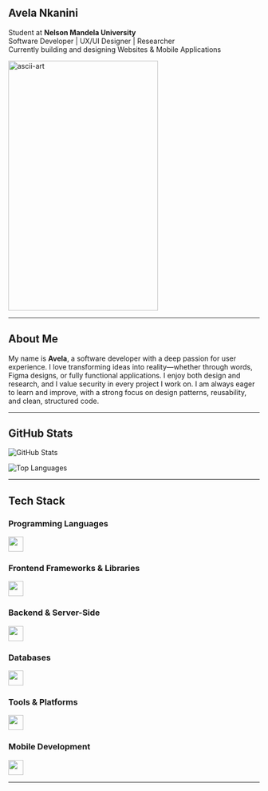 ## Avela Nkanini
Student at **Nelson Mandela University**  
Software Developer | UX/UI Designer | Researcher  
Currently building and designing Websites & Mobile Applications

<img width="300" height="500" alt="ascii-art" src="https://github.com/user-attachments/assets/84f2f727-e60b-41fd-953e-f2e2d3fb455f" />

---
## About Me
My name is **Avela**, a software developer with a deep passion for user experience. I love transforming ideas into reality—whether through words, Figma designs, or fully functional applications. I enjoy both design and research, and I value security in every project I work on. I am always eager to learn and improve, with a strong focus on design patterns, reusability, and clean, structured code.

---

## GitHub Stats

![GitHub Stats](github-stats.svg)

![Top Languages](https://github-readme-stats.vercel.app/api/top-langs/?username=AvelaNkanini&theme=react&hide_border=false&count_private=false&layout=compact)

---

## Tech Stack

### Programming Languages
<img src="https://skillicons.dev/icons?i=html,css,js,java,r,sql" height="30" />  

### Frontend Frameworks & Libraries
<img src="https://skillicons.dev/icons?i=react,bootstrap" height="30" />  

### Backend & Server-Side
<img src="https://skillicons.dev/icons?i=nodejs,dotnet" height="30" /> 

### Databases
<img src="https://skillicons.dev/icons?i=mysql,firebase" height="30" />  

### Tools & Platforms
<img src="https://skillicons.dev/icons?i=git,github,vscode,androidstudio,visualstudio,figma" height="30" />  

### Mobile Development
<img src="https://skillicons.dev/icons?i=react,java,android" height="30" />  

---
